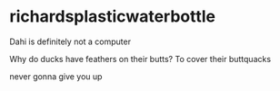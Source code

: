 # richardsplasticwaterbottle

Dahi is definitely not a computer

Why do ducks have feathers on their butts?  To cover their buttquacks

never gonna give you up
